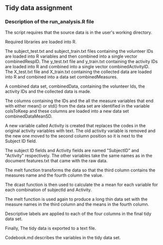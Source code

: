 ## Tidy data assignment
### Description of the run_analysis.R file

The script requires that the source data is in the user's working directory.

Required libraries are loaded into R.

The subject_test.txt and subject_train.txt files containing the volunteer IDs are loaded into R variables and then combined into a single vector combinedRespID.
The y_test.txt file and y_train.txt containing the activity IDs are loaded into R and combined into a single vector combinedActivityID.
The X_test.txt file and X_train.txt containing the collected data are loaded into R and combined into a data set combinedMeasures.

A combined data set, combinedData, containing the volunteer Ids, the activity IDs and the collected data is made.

The columns containing the IDs and the all the measure variables that end with either mean() or std() from the data set are identified in the variable colsToKeep and these columns are loaded into a new data set combinedDataMeanSD.

A new variable called Activity is created that replaces the codes in the original activity variables with text. The old activity variable is removed and the new one moved to the second column position so it is next to the Subject ID field.

The subject ID fields and Activity fields are named "SubjectID" and "Activity" respectively. The other variables take the same names as in the document features.txt that came with the raw data.

The melt function transforms the data so that the third column contains the measures name and the fourth column the value. 

The dcast function is then used to calculate the a mean for each variable for each combination of subjectId and Activity.

The melt function is used again to produce a long thin data set with the measure names in the third column and the means in the fourth column.

Descriptive labels are applied to each of the four columns in the final tidy data set.

Finally, The tidy data is exported to a text file.

Codebook.md describes the variables in the tidy data set.